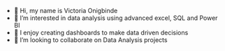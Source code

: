 - 👋 Hi, my name is Victoria Onigbinde
- 👀 I’m interested in data analysis using advanced excel, SQL and Power BI
- 🌱 I enjoy creating dashboards to make data driven decisions
- 💞️ I’m looking to collaborate on Data Analysis projects
  

<!---
Victoria-BI/Victoria-BI is a ✨ special ✨ repository because its `README.md` (this file) appears on your GitHub profile.
You can click the Preview link to take a look at your changes.
--->

